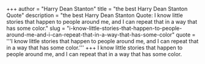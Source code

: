+++
author = "Harry Dean Stanton"
title = "the best Harry Dean Stanton Quote"
description = "the best Harry Dean Stanton Quote: I know little stories that happen to people around me, and I can repeat that in a way that has some color."
slug = "i-know-little-stories-that-happen-to-people-around-me-and-i-can-repeat-that-in-a-way-that-has-some-color"
quote = '''I know little stories that happen to people around me, and I can repeat that in a way that has some color.'''
+++
I know little stories that happen to people around me, and I can repeat that in a way that has some color.
